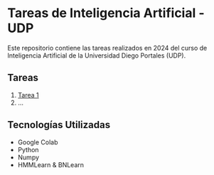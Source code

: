 # Tareas de Inteligencia Artificial - UDP
Este repositorio contiene las tareas realizados en 2024 del curso de Inteligencia Artificial de la Universidad Diego Portales (UDP).
## Tareas
1. [Tarea 1](./Tarea1)
2. ...
## Tecnologías Utilizadas
- Google Colab
- Python
- Numpy
- HMMLearn & BNLearn
